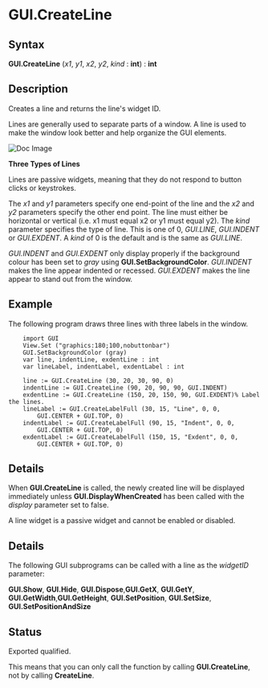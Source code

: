 
# GUI.CreateLine

## Syntax
**GUI.CreateLine** (_x1_, _y1_, _x2_, _y2_, _kind_ : **int**) : **int**

## Description
Creates a line and returns the line's widget ID.

Lines are generally used to separate parts of a window. A line is used to make the window look better and help organize the GUI elements. 



![Doc Image](gui_createline01.gif)

**Three Types of Lines**

Lines are passive widgets, meaning that they do not respond to button clicks or keystrokes.

The _x1_ and _y1_ parameters specify one end-point of the line and the _x2_ and _y2_ parameters specify the other end point. The line must either be horizontal or vertical (i.e. x1 must equal x2 or y1 must equal y2). The _kind_ parameter specifies the type of line. This is one of 0, _GUI.LINE_, _GUI.INDENT_ or _GUI.EXDENT_. A _kind_ of 0 is the default and is the same as _GUI.LINE_. 

_GUI.INDENT_ and _GUI.EXDENT_ only display properly if the background colour has been set to _gray_ using **GUI.SetBackgroundColor**. _GUI.INDENT_ makes the line appear indented or recessed. _GUI.EXDENT_ makes the line appear to stand out from the window.


## Example
The following program draws three lines with three labels in the window.



        import GUI
        View.Set ("graphics:180;100,nobuttonbar") 
        GUI.SetBackgroundColor (gray)
        var line, indentLine, exdentLine : int
        var lineLabel, indentLabel, exdentLabel : int
        
        line := GUI.CreateLine (30, 20, 30, 90, 0)
        indentLine := GUI.CreateLine (90, 20, 90, 90, GUI.INDENT)
        exdentLine := GUI.CreateLine (150, 20, 150, 90, GUI.EXDENT)% Label the lines.
        lineLabel := GUI.CreateLabelFull (30, 15, "Line", 0, 0,
            GUI.CENTER + GUI.TOP, 0)
        indentLabel := GUI.CreateLabelFull (90, 15, "Indent", 0, 0, 
            GUI.CENTER + GUI.TOP, 0)
        exdentLabel := GUI.CreateLabelFull (150, 15, "Exdent", 0, 0, 
            GUI.CENTER + GUI.TOP, 0)
## Details
When **GUI.CreateLine** is called, the newly created line will be displayed immediately unless **GUI.DisplayWhenCreated** has been called with the _display_ parameter set to false. 

A line widget is a passive widget and cannot be enabled or disabled.


## Details
The following GUI subprograms can be called with a line as the _widgetID_ parameter:


**GUI.Show**, **GUI.Hide**, **GUI.Dispose**,**GUI.GetX**, **GUI.GetY**, **GUI.GetWidth**,**GUI.GetHeight**, **GUI.SetPosition**, **GUI.SetSize**, **GUI.SetPositionAndSize**  



## Status
Exported qualified.

This means that you can only call the function by calling **GUI.CreateLine**, not by calling **CreateLine**.

